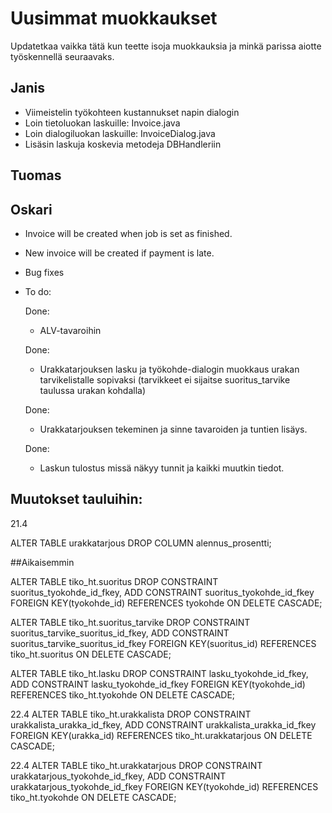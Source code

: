 # Uusimmat muokkaukset

Updatetkaa vaikka tätä kun teette isoja muokkauksia ja minkä parissa aiotte työskennellä seuraavaks.

## Janis
- Viimeistelin työkohteen kustannukset napin dialogin
- Loin tietoluokan laskuille: Invoice.java
- Loin dialogiluokan laskuille: InvoiceDialog.java
- Lisäsin laskuja koskevia metodeja DBHandleriin
## Tuomas


## Oskari
- Invoice will be created when job is set as finished.
- New invoice will be created if payment is late.
- Bug fixes

- To do:
  
  Done:
  - ALV-tavaroihin
  
  
  Done:
  - Urakkatarjouksen lasku ja työkohde-dialogin muokkaus urakan tarvikelistalle sopivaksi (tarvikkeet ei sijaitse suoritus_tarvike    taulussa urakan kohdalla)
  
   Done:
   - Urakkatarjouksen tekeminen ja sinne tavaroiden ja tuntien lisäys.
   
   Done:
   - Laskun tulostus missä näkyy tunnit ja kaikki muutkin tiedot.
   

   
Muutokset tauluihin:
---------------------
21.4

ALTER TABLE urakkatarjous DROP COLUMN alennus_prosentti;


##Aikaisemmin

ALTER TABLE tiko_ht.suoritus DROP CONSTRAINT suoritus_tyokohde_id_fkey, ADD CONSTRAINT suoritus_tyokohde_id_fkey FOREIGN KEY(tyokohde_id) REFERENCES tyokohde ON DELETE CASCADE;

ALTER TABLE tiko_ht.suoritus_tarvike DROP CONSTRAINT suoritus_tarvike_suoritus_id_fkey, ADD CONSTRAINT suoritus_tarvike_suoritus_id_fkey FOREIGN KEY(suoritus_id) REFERENCES tiko_ht.suoritus ON DELETE CASCADE;

ALTER TABLE tiko_ht.lasku DROP CONSTRAINT lasku_tyokohde_id_fkey, ADD CONSTRAINT lasku_tyokohde_id_fkey FOREIGN KEY(tyokohde_id) REFERENCES tiko_ht.tyokohde ON DELETE CASCADE;


22.4
ALTER TABLE tiko_ht.urakkalista 
DROP CONSTRAINT urakkalista_urakka_id_fkey, 
ADD CONSTRAINT urakkalista_urakka_id_fkey 
FOREIGN KEY(urakka_id) 
REFERENCES tiko_ht.urakkatarjous ON DELETE CASCADE;

22.4
ALTER TABLE tiko_ht.urakkatarjous DROP CONSTRAINT urakkatarjous_tyokohde_id_fkey, 
ADD CONSTRAINT urakkatarjous_tyokohde_id_fkey FOREIGN KEY(tyokohde_id) 
REFERENCES tiko_ht.tyokohde ON DELETE CASCADE;

